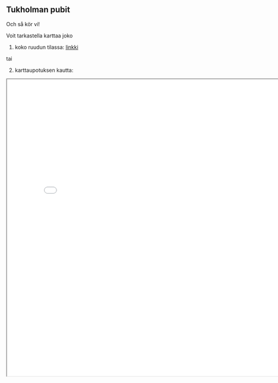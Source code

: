 ## Tukholman pubit

Och så kör vi!

Voit tarkastella karttaa joko
1. koko ruudun tilassa: [linkki](kartta.html)

tai

2. karttaupotuksen kautta:

<iframe src="kartta.html" height="800" width="800"></iframe>
